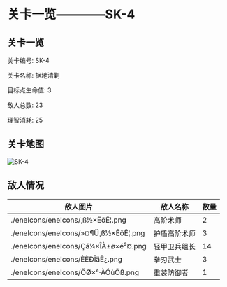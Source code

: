 # 关卡一览————SK-4


## 关卡一览

关卡编号: SK-4

关卡名称: 据地清剿

目标点生命值: 3

敌人总数: 23

理智消耗: 25


## 关卡地图
![SK-4](./oprMap/SK-4.png)

## 敌人情况

| 敌人图片 | 敌人名称 | 数量  |
|---------|-----|-----|
| ./eneIcons/eneIcons/¸ß½×ÊõÊ¦.png| 高阶术师  |   2  |
| ./eneIcons/eneIcons/»¤¶Ü¸ß½×ÊõÊ¦.png| 护盾高阶术师  |   3  |
| ./eneIcons/eneIcons/Çá¼×ÎÀ±ø×é³¤.png| 轻甲卫兵组长  |   14  |
| ./eneIcons/eneIcons/È­ÈÐÎäÊ¿.png| 拳刃武士  |   3  |
| ./eneIcons/eneIcons/ÖØ×°·ÀÓùÕß.png| 重装防御者  |   1  |
